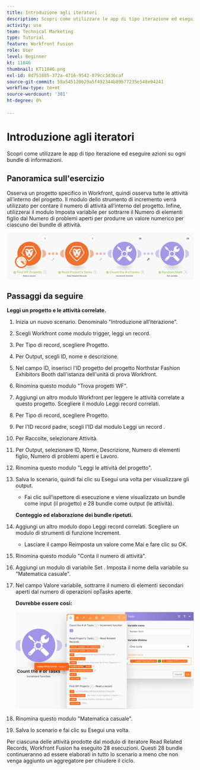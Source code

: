 ```yaml
---
title: Introduzione agli iteratori
description: Scopri come utilizzare le app di tipo iterazione ed eseguire azioni su ogni bundle di informazioni.
activity: use
team: Technical Marketing
type: Tutorial
feature: Workfront Fusion
role: User
level: Beginner
kt: 11046
thumbnail: KT11046.png
exl-id: 8d751885-372a-4716-9542-079cc3d36caf
source-git-commit: 58a545120b29a5f492344b89b77235e548e94241
workflow-type: tm+mt
source-wordcount: '381'
ht-degree: 0%

---
```


# Introduzione agli iteratori

Scopri come utilizzare le app di tipo iterazione ed eseguire azioni su ogni bundle di informazioni.

## Panoramica sull&#39;esercizio

Osserva un progetto specifico in Workfront, quindi osserva tutte le attività all’interno del progetto. Il modulo dello strumento di incremento verrà utilizzato per contare il numero di attività all’interno del progetto. Infine, utilizzerai il modulo Imposta variabile per sottrarre il Numero di elementi figlio dal Numero di problemi aperti per produrre un valore numerico per ciascuno dei bundle di attività.

![Introduzione agli iteratori Immagine 1](../12-exercises/assets/introduction-to-iterators-walkthrough-1.png)

## Passaggi da seguire

**Leggi un progetto e le attività correlate.**

1. Inizia un nuovo scenario. Denominalo &quot;Introduzione all’iterazione&quot;.
1. Scegli Workfront come modulo trigger, leggi un record.
1. Per Tipo di record, scegliere Progetto.
1. Per Output, scegli ID, nome e descrizione.
1. Nel campo ID, inserisci l&#39;ID progetto del progetto Northstar Fashion Exhibitors Booth dall&#39;istanza dell&#39;unità di prova Workfront.
1. Rinomina questo modulo &quot;Trova progetti WF&quot;.
1. Aggiungi un altro modulo Workfront per leggere le attività correlate a questo progetto. Scegliere il modulo Leggi record correlati.
1. Per Tipo di record, scegliere Progetto.
1. Per l&#39;ID record padre, scegli l&#39;ID dal modulo Leggi un record .
1. Per Raccolte, selezionare Attività.
1. Per Output, selezionare ID, Nome, Descrizione, Numero di elementi figlio, Numero di problemi aperti e Lavoro.
1. Rinomina questo modulo &quot;Leggi le attività del progetto&quot;.
1. Salva lo scenario, quindi fai clic su Esegui una volta per visualizzare gli output.

   + Fai clic sull’ispettore di esecuzione e viene visualizzato un bundle come input (il progetto) e 28 bundle come output (le attività).

   **Conteggio ed elaborazione dei bundle ripetuti.**

1. Aggiungi un altro modulo dopo Leggi record correlati. Scegliere un modulo di strumenti di funzione Increment.

   + Lasciare il campo Reimposta un valore come Mai e fare clic su OK.

1. Rinomina questo modulo &quot;Conta il numero di attività&quot;.
1. Aggiungi un modulo di variabile Set . Imposta il nome della variabile su &quot;Matematica casuale&quot;.
1. Nel campo Valore variabile, sottrarre il numero di elementi secondari aperti dal numero di operazioni opTasks aperte.

   **Dovrebbe essere così:**

   ![Introduzione agli iteratori Immagine 2](../12-exercises/assets/introduction-to-iterators-walkthrough-2.png)

1. Rinomina questo modulo &quot;Matematica casuale&quot;.
1. Salva lo scenario e fai clic su Esegui una volta.

Per ciascuna delle attività prodotte dal modulo di iteratore Read Related Records, Workfront Fusion ha eseguito 28 esecuzioni. Questi 28 bundle continueranno ad essere elaborati in tutto lo scenario a meno che non venga aggiunto un aggregatore per chiudere il ciclo.
